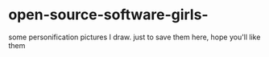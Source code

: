 # open-source-software-girls-
some personification pictures I draw. just to save them here, hope you'll like them
